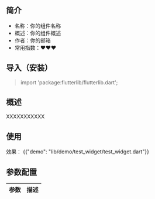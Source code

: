 
## 简介
* 名称：你的组件名称
* 概述：你的组件概述
* 作者：你的邮箱
* 常用指数：&hearts;&hearts;&hearts;

## 导入（安装）
> import 'package:flutterlib/flutterlib.dart';

## 概述
XXXXXXXXXXX

## 使用

<!-- 可将demo效果在这个配置，结构如：{{"demo": "lib/demo/test/testdemo.dart", "code": true}} -->
效果：
{{"demo": "lib/demo/test_widget/test_widget.dart"}}

## 参数配置

| 参数 | 描述 |
| --- | --- |

  